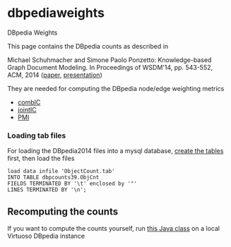 # dbpediaweights
DBpedia Weights

This page contains the DBpedia counts as described in

Michael Schuhmacher and Simone Paolo Ponzetto: Knowledge-based Graph Document Modeling. In Proceedings of WSDM'14, pp. 543-552, ACM, 2014 ([paper](http://dx.doi.org/10.1145/2556195.2556250),  [presentation](http://dws.informatik.uni-mannheim.de/fileadmin/lehrstuehle/ki/pub/michael/WSDM14_Schuhmacher_Knowledge-based_Graph_Document_Modeling.pdf))

They are needed for computing the DBpedia node/edge weighting metrics

* [combIC](https://github.com/mschuhma/graphsm_wsdm/blob/master/src/main/java/de/uma/dws/graphsm/tripleweighter/TripleWeighterAddedIC.java)
* [jointIC](https://github.com/mschuhma/graphsm_wsdm/blob/master/src/main/java/de/uma/dws/graphsm/tripleweighter/TripleWeighterJointIC.java)
* [PMI](https://github.com/mschuhma/graphsm_wsdm/blob/master/src/main/java/de/uma/dws/graphsm/tripleweighter/TripleWeighterPMIPlusIC.java)

### Loading tab files
For loading the DBpedia2014 files into a mysql database, [create the tables](https://github.com/mschuhma/dbpediaweights/blob/master/dbpcounts_db_structure.sql.bz2) first, then load the files 

    load data infile 'ObjectCount.tab'
    INTO TABLE dbpcounts39.ObjCnt
    FIELDS TERMINATED BY '\t' enclosed by '"'
    LINES TERMINATED BY '\n';


## Recomputing the counts

If you want to compute the counts yourself, run [this Java class](https://github.com/mschuhma/graphsm_wsdm/blob/master/src/main/java/de/uma/dws/graphsm/webservice/DBPediaCreateTripleCountsTables.java) on a local Virtuoso DBpedia instance
